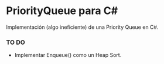 # PriorityQueue para C#
Implementación (algo ineficiente) de una Priority Queue en C#.

### TO DO
- Implementar Enqueue() como un Heap Sort.

